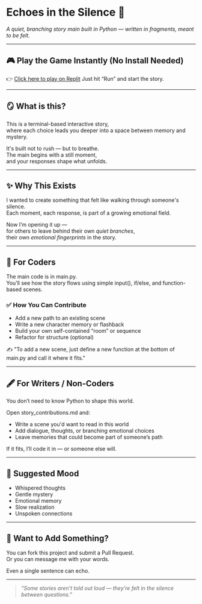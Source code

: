 # Echoes in the Silence 🌙

*A quiet, branching story main built in Python — written in fragments, meant to be felt.*

---
## 🎮 Play the Game Instantly (No Install Needed)

👉 [Click here to play on Replit](https://replit.com/join/pjcnvqhcye-anandusasikumar)
Just hit “Run” and start the story.

---

## 🪞 What is this?

This is a terminal-based interactive story,  
where each choice leads you deeper into a space between memory and mystery.

It's built not to rush — but to breathe.  
The main begins with a still moment,  
and your responses shape what unfolds.

---

## ✨ Why This Exists

I wanted to create something that felt like walking through someone's silence.  
Each moment, each response, is part of a growing emotional field.

Now I’m opening it up —  
for others to leave behind their own *quiet branches*,  
their own *emotional fingerprints* in the story.

---

## 🔧 For Coders

The main code is in main.py.  
You’ll see how the story flows using simple input(), if/else, and function-based scenes.

### ✅ How You Can Contribute
- Add a new path to an existing scene  
- Write a new character memory or flashback  
- Build your own self-contained “room” or sequence  
- Refactor for structure (optional)

✍️ "To add a new scene, just define a new function at the bottom of main.py and call it where it fits."

---

## 🖋️ For Writers / Non-Coders

You don’t need to know Python to shape this world.

Open story_contributions.md and:
- Write a scene you'd want to read in this world  
- Add dialogue, thoughts, or branching emotional choices  
- Leave memories that could become part of someone’s path

If it fits, I’ll code it in — or someone else will.

---

## 💭 Suggested Mood

- Whispered thoughts  
- Gentle mystery  
- Emotional memory  
- Slow realization  
- Unspoken connections

---

## 📩 Want to Add Something?

You can fork this project and submit a Pull Request.  
Or you can message me with your words.

Even a single sentence can echo.

---

> *“Some stories aren’t told out loud — they’re felt in the silence between questions.”*





